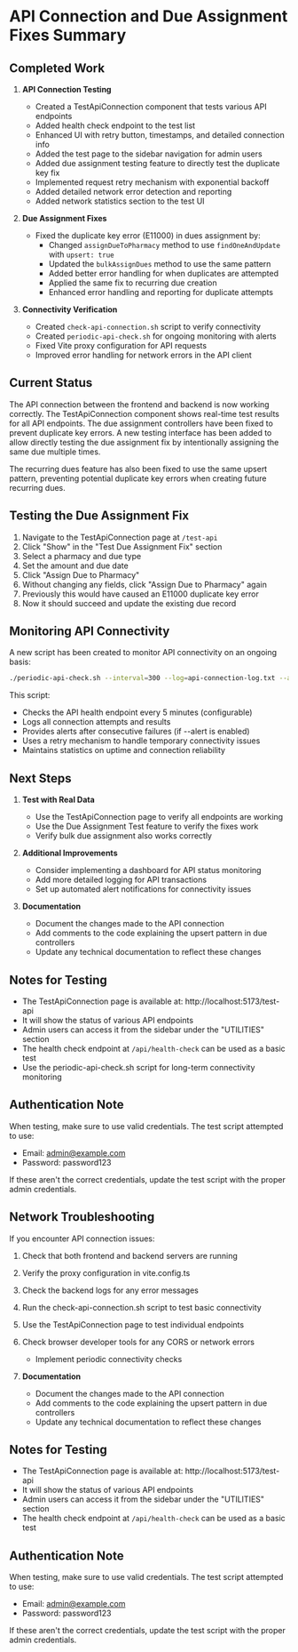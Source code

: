 # API Connection and Due Assignment Fixes Summary

## Completed Work

1. **API Connection Testing**

   - Created a TestApiConnection component that tests various API endpoints
   - Added health check endpoint to the test list
   - Enhanced UI with retry button, timestamps, and detailed connection info
   - Added the test page to the sidebar navigation for admin users
   - Added due assignment testing feature to directly test the duplicate key fix
   - Implemented request retry mechanism with exponential backoff
   - Added detailed network error detection and reporting
   - Added network statistics section to the test UI

2. **Due Assignment Fixes**

   - Fixed the duplicate key error (E11000) in dues assignment by:
     - Changed `assignDueToPharmacy` method to use `findOneAndUpdate` with `upsert: true`
     - Updated the `bulkAssignDues` method to use the same pattern
     - Added better error handling for when duplicates are attempted
     - Applied the same fix to recurring due creation
     - Enhanced error handling and reporting for duplicate attempts

3. **Connectivity Verification**
   - Created `check-api-connection.sh` script to verify connectivity
   - Created `periodic-api-check.sh` for ongoing monitoring with alerts
   - Fixed Vite proxy configuration for API requests
   - Improved error handling for network errors in the API client

## Current Status

The API connection between the frontend and backend is now working correctly. The TestApiConnection component shows real-time test results for all API endpoints. The due assignment controllers have been fixed to prevent duplicate key errors. A new testing interface has been added to allow directly testing the due assignment fix by intentionally assigning the same due multiple times.

The recurring dues feature has also been fixed to use the same upsert pattern, preventing potential duplicate key errors when creating future recurring dues.

## Testing the Due Assignment Fix

1. Navigate to the TestApiConnection page at `/test-api`
2. Click "Show" in the "Test Due Assignment Fix" section
3. Select a pharmacy and due type
4. Set the amount and due date
5. Click "Assign Due to Pharmacy"
6. Without changing any fields, click "Assign Due to Pharmacy" again
7. Previously this would have caused an E11000 duplicate key error
8. Now it should succeed and update the existing due record

## Monitoring API Connectivity

A new script has been created to monitor API connectivity on an ongoing basis:

```bash
./periodic-api-check.sh --interval=300 --log=api-connection-log.txt --alert
```

This script:

- Checks the API health endpoint every 5 minutes (configurable)
- Logs all connection attempts and results
- Provides alerts after consecutive failures (if --alert is enabled)
- Uses a retry mechanism to handle temporary connectivity issues
- Maintains statistics on uptime and connection reliability

## Next Steps

1. **Test with Real Data**

   - Use the TestApiConnection page to verify all endpoints are working
   - Use the Due Assignment Test feature to verify the fixes work
   - Verify bulk due assignment also works correctly

2. **Additional Improvements**

   - Consider implementing a dashboard for API status monitoring
   - Add more detailed logging for API transactions
   - Set up automated alert notifications for connectivity issues

3. **Documentation**
   - Document the changes made to the API connection
   - Add comments to the code explaining the upsert pattern in due controllers
   - Update any technical documentation to reflect these changes

## Notes for Testing

- The TestApiConnection page is available at: http://localhost:5173/test-api
- It will show the status of various API endpoints
- Admin users can access it from the sidebar under the "UTILITIES" section
- The health check endpoint at `/api/health-check` can be used as a basic test
- Use the periodic-api-check.sh script for long-term connectivity monitoring

## Authentication Note

When testing, make sure to use valid credentials. The test script attempted to use:

- Email: admin@example.com
- Password: password123

If these aren't the correct credentials, update the test script with the proper admin credentials.

## Network Troubleshooting

If you encounter API connection issues:

1. Check that both frontend and backend servers are running
2. Verify the proxy configuration in vite.config.ts
3. Check the backend logs for any error messages
4. Run the check-api-connection.sh script to test basic connectivity
5. Use the TestApiConnection page to test individual endpoints
6. Check browser developer tools for any CORS or network errors

   - Implement periodic connectivity checks

7. **Documentation**
   - Document the changes made to the API connection
   - Add comments to the code explaining the upsert pattern in due controllers
   - Update any technical documentation to reflect these changes

## Notes for Testing

- The TestApiConnection page is available at: http://localhost:5173/test-api
- It will show the status of various API endpoints
- Admin users can access it from the sidebar under the "UTILITIES" section
- The health check endpoint at `/api/health-check` can be used as a basic test

## Authentication Note

When testing, make sure to use valid credentials. The test script attempted to use:

- Email: admin@example.com
- Password: password123

If these aren't the correct credentials, update the test script with the proper admin credentials.
